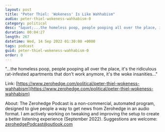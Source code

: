 ```yaml
---
layout: post
title: "Peter Thiel: 'Wokeness' Is Like Wahhabism"
audio: peter-thiel-wokeness-wahhabism-0
category: political
desc: "&quot;...the homeless poop, people pooping all over the place, it's the ridiculous rat-infested apartments that don't work anymore, it's the woke insanities...&quot;"
duration: 00:04:27
length: 267
datetime: Wed, 14 Sep 2022 01:30:00 +0000
tags: podcast
guid: peter-thiel-wokeness-wahhabism-0
order: 0
---
```

&quot;...the homeless poop, people pooping all over the place, it's the ridiculous rat-infested apartments that don't work anymore, it's the woke insanities...&quot;

Link: [https://www.zerohedge.com/political/peter-thiel-wokeness-wahhabism](https://www.zerohedge.com/political/peter-thiel-wokeness-wahhabism)

About: The Zerohedge Podcast is a non-commercial, automated program, designed to give people a way to get news from Zerohedge in an audio format.  I am actively working on tweaking and improving the setup to create a better listening experience (September 2022).  Suggestions are welcome: [zerohedgePodcast@outlook.com](mailto:zerohedgePodcast@outlook.com)